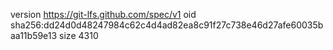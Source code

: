 version https://git-lfs.github.com/spec/v1
oid sha256:dd24d0d48247984c62c4d4ad82ea8c91f27c738e46d27afe60035baa11b59e13
size 4310
